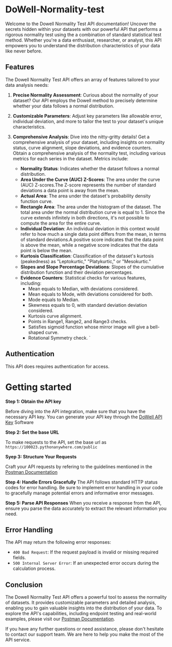 # DoWell-Normality-test

Welcome to the Dowell Normality Test API documentation! Uncover the secrets hidden within your datasets with our powerful API that performs a rigorous normality test using the a combination of standard statistical test method. Whether you're a data enthusiast, researcher, or analyst, this API empowers you to understand the distribution characteristics of your data like never before.

## Features

The Dowell Normality Test API offers an array of features tailored to your data analysis needs:

1. **Precise Normality Assessment**: Curious about the normality of your dataset? Our API employs the Dowell method to precisely determine whether your data follows a normal distribution.

2. **Customizable Parameters**: Adjust key parameters like allowable error, individual deviation, and more to tailor the test to your dataset's unique characteristics.

3. **Comprehensive Analysis**: Dive into the nitty-gritty details! Get a comprehensive analysis of your dataset, including insights on normality status, curve alignment, slope deviations, and evidence counters. Obtain a comprehensive analysis of the normality test, including various metrics for each series in the dataset. Metrics include:
   - **Normality Status**: Indicates whether the dataset follows a normal distribution.
   - **Area Under the Curve (AUC) Z-Scores**: The area under the curve (AUC) Z-scores.The Z-score represents the number of standard deviations a data point is away from the mean.
   - **Actual Area**: The area under the dataset's probability density function curve.
   - **Rectangle Area**: The area under the histogram of the dataset. The total area under the normal distribution curve is equal to 1. Since the curve extends infinitely in both directions, it's not possible to compute the area for the entire curve.
   - **Individual Deviation**: An individual deviation in this context would refer to how much a single data point differs from the mean, in terms of standard deviations.A positive score indicates that the data point is above the mean, while a negative score indicates that the data point is below the mean.
   - **Kurtosis Classification**: Classification of the dataset's kurtosis (peakedness) as "Leptokurtic," "Platykurtic," or "Mesokurtic."
   - **Slopes and Slope Percentage Deviations**: Slopes of the cumulative distribution function and their deviation percentages.
   - **Evidence Counters**: Statistical checks for various features, including:
       - Mean equals to Median, with deviations considered.
       - Mean equals to Mode, with deviations considered for both.
       - Mode equals to Median.
       - Skewness equals to 0, with standard deviation deviation considered.
       - Kurtosis curve alignment.
       - Points in Range1, Range2, and Range3 checks.
       - Satisfies sigmoid function whose mirror image will give a bell-shaped curve.
       - Rotational Symmetry check.
`
## Authentication

This API does requires authentication for access.

# Getting started

**Step 1: Obtain the API key**

Before diving into the API integration, make sure that you have the necessary API key. You can generate your API key through the [DoWell API Key](https://ll05-ai-dowell.github.io/100105-DowellApiKeySystem/) Software

**Step 2: Set the base URL**

To make requests to the API, set the base url as `https://100023.pythonanywhere.com/public`

**Syep 3: Structure Your Requests**

Craft your API requests by refering to the guidelines mentioned in the [Postman Documentation](https://documenter.getpostman.com/view/24860974/2s9Y5YRN6r)

**Step 4: Handle Errors Gracefully**
The API follows standard HTTP status codes for error handling. Be sure to implement error handling in your code to gracefully manage potential errors and informative error messages.

**Step 5: Parse API Responses**
When you receive a response from the API, ensure you parse the data accurately to extract the relevant information you need.

## Error Handling

The API may return the following error responses:

- `400 Bad Request`: If the request payload is invalid or missing required fields.
- `500 Internal Server Error`: If an unexpected error occurs during the calculation process.

## Conclusion

The Dowell Normality Test API offers a powerful tool to assess the normality of datasets. It provides customizable parameters and detailed analysis, enabling you to gain valuable insights into the distribution of your data. To explore the API's capabilities, including endpoint testing and real-world examples, please visit our [Postman Documentation](https://documenter.getpostman.com/view/24860974/2s9Y5YRN6r).

If you have any further questions or need assistance, please don't hesitate to contact our support team. We are here to help you make the most of the API service.
